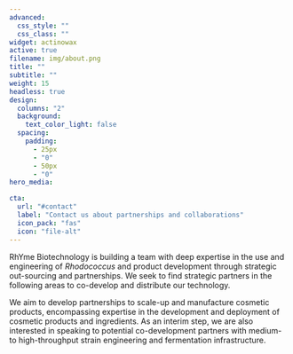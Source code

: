 ```yaml
---
advanced:
  css_style: ""
  css_class: ""
widget: actinowax
active: true
filename: img/about.png
title: ""
subtitle: ""
weight: 15
headless: true
design:
  columns: "2"
  background:
    text_color_light: false
  spacing:
    padding:
      - 25px
      - "0"
      - 50px
      - "0"
hero_media:

cta:
  url: "#contact"
  label: "Contact us about partnerships and collaborations"
  icon_pack: "fas"
  icon: "file-alt"
---
```


RhYme Biotechnology is building a team with deep expertise in the use and engineering of *Rhodococcus* and product development through strategic out-sourcing and partnerships. We seek to find strategic partners in the following areas to co-develop and distribute our technology. 



We aim to develop partnerships to scale-up and manufacture cosmetic products, encompassing expertise in the development and deployment of cosmetic products and ingredients. As an interim step, we are also interested in speaking to potential co-development partners with medium- to high-throughput strain engineering and fermentation infrastructure. 
<br>
